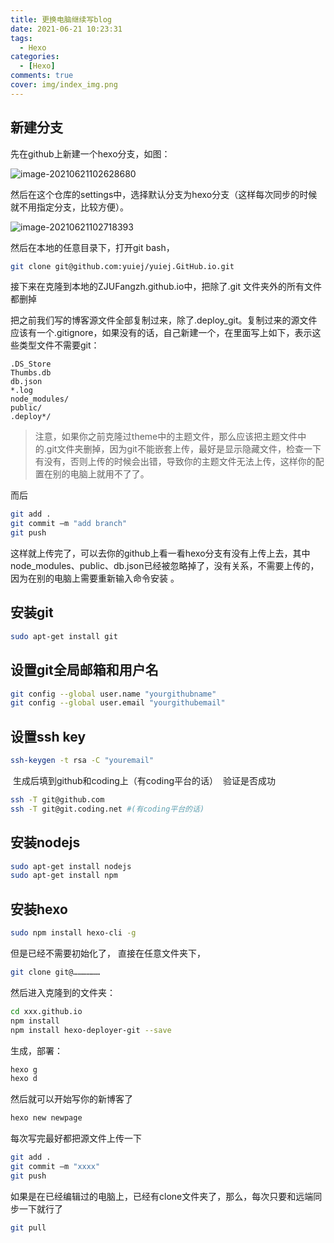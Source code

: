 ```yaml
---
title: 更换电脑继续写blog
date: 2021-06-21 10:23:31
tags: 
  - Hexo
categories: 
  - [Hexo]
comments: true
cover: img/index_img.png
---
```




## 新建分支

先在github上新建一个hexo分支，如图：

![image-20210621102628680](image-20210621102628680.png)

然后在这个仓库的settings中，选择默认分支为hexo分支（这样每次同步的时候就不用指定分支，比较方便）。

![image-20210621102718393](image-20210621102718393.png)

然后在本地的任意目录下，打开git bash，

```bash
git clone git@github.com:yuiej/yuiej.GitHub.io.git
```

接下来在克隆到本地的ZJUFangzh.github.io中，把除了.git 文件夹外的所有文件都删掉

把之前我们写的博客源文件全部复制过来，除了.deploy_git。复制过来的源文件应该有一个.gitignore，如果没有的话，自己新建一个，在里面写上如下，表示这些类型文件不需要git：

```properties
.DS_Store
Thumbs.db
db.json
*.log
node_modules/
public/
.deploy*/
```

>
> 注意，如果你之前克隆过theme中的主题文件，那么应该把主题文件中的.git文件夹删掉，因为git不能嵌套上传，最好是显示隐藏文件，检查一下有没有，否则上传的时候会出错，导致你的主题文件无法上传，这样你的配置在别的电脑上就用不了了。

而后

```bash
git add .
git commit –m "add branch"
git push
```


这样就上传完了，可以去你的github上看一看hexo分支有没有上传上去，其中node_modules、public、db.json已经被忽略掉了，没有关系，不需要上传的，因为在别的电脑上需要重新输入命令安装 。


## 安装git

```bash
sudo apt-get install git
```

## 设置git全局邮箱和用户名

```bash
git config --global user.name "yourgithubname"
git config --global user.email "yourgithubemail"
```

## 设置ssh key

```bash
ssh-keygen -t rsa -C "youremail"
```

​	生成后填到github和coding上（有coding平台的话）
​	验证是否成功

```bash
ssh -T git@github.com
ssh -T git@git.coding.net #(有coding平台的话)
```

## 安装nodejs

```bash
sudo apt-get install nodejs
sudo apt-get install npm
```

## 安装hexo

```bash
sudo npm install hexo-cli -g 
```
但是已经不需要初始化了，
直接在任意文件夹下，

```bash
git clone git@………………
```
然后进入克隆到的文件夹：

```bash
cd xxx.github.io
npm install
npm install hexo-deployer-git --save
```


生成，部署：

```bash
hexo g
hexo d
```


然后就可以开始写你的新博客了

```bash
hexo new newpage
```

每次写完最好都把源文件上传一下

```bash
git add .
git commit –m "xxxx"
git push 
```


如果是在已经编辑过的电脑上，已经有clone文件夹了，那么，每次只要和远端同步一下就行了

```bash
git pull
```

